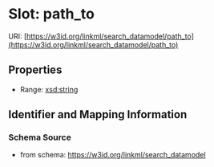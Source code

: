 # Slot: path_to

URI: [https://w3id.org/linkml/search_datamodel/path_to](https://w3id.org/linkml/search_datamodel/path_to)



<!-- no inheritance hierarchy -->


## Properties

 * Range: [xsd:string](http://www.w3.org/2001/XMLSchema#string)



## Identifier and Mapping Information







### Schema Source


* from schema: https://w3id.org/linkml/search_datamodel



